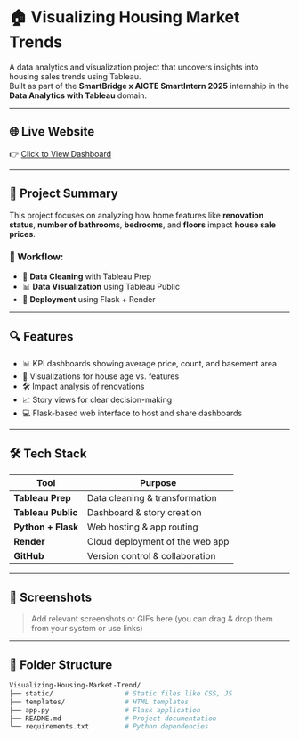 # 🏠 Visualizing Housing Market Trends

A data analytics and visualization project that uncovers insights into housing sales trends using Tableau.  
Built as part of the **SmartBridge x AICTE SmartIntern 2025** internship in the **Data Analytics with Tableau** domain.

---

## 🌐 Live Website  
👉 [Click to View Dashboard](https://visualizing-housing-market-trend.onrender.com/)

---

## 📌 Project Summary

This project focuses on analyzing how home features like **renovation status**, **number of bathrooms**, **bedrooms**, and **floors** impact **house sale prices**.

### 🔄 Workflow:
- 🧹 **Data Cleaning** with Tableau Prep
- 📊 **Data Visualization** using Tableau Public
- 🚀 **Deployment** using Flask + Render

---

## 🔍 Features

- 📊 KPI dashboards showing average price, count, and basement area  
- 🏡 Visualizations for house age vs. features  
- 🛠 Impact analysis of renovations  
- 📈 Story views for clear decision-making  
- 💻 Flask-based web interface to host and share dashboards  

---

## 🛠 Tech Stack

| Tool              | Purpose                                 |
|-------------------|-----------------------------------------|
| **Tableau Prep**  | Data cleaning & transformation          |
| **Tableau Public**| Dashboard & story creation              |
| **Python + Flask**| Web hosting & app routing               |
| **Render**        | Cloud deployment of the web app         |
| **GitHub**        | Version control & collaboration         |

---

## 📸 Screenshots

> Add relevant screenshots or GIFs here (you can drag & drop them from your system or use links)

---

## 📂 Folder Structure

```bash
Visualizing-Housing-Market-Trend/
├── static/                  # Static files like CSS, JS
├── templates/               # HTML templates
├── app.py                   # Flask application
├── README.md                # Project documentation
└── requirements.txt         # Python dependencies
